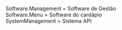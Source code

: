 Software.Management = Software de Gestão <br>
Software.Menu =  Software do cardápio <br>
SystemManagement = Sistema API
